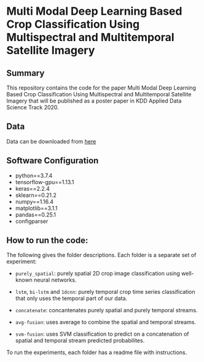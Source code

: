 # Multi Modal Deep Learning Based Crop Classification Using Multispectral and Multitemporal Satellite Imagery

## Summary
This repository contains the code for the paper Multi Modal Deep Learning Based Crop Classification Using Multispectral and Multitemporal Satellite Imagery that will be published as a poster paper in KDD Applied Data Science Track 2020.


## Data
Data can be downloaded from [here](https://bit.ly/2ORb16U)


## Software Configuration
    
* python==3.7.4
* tensorflow-gpu==1.13.1
* keras==2.2.4
* sklearn==0.21.2
* numpy==1.16.4
* matplotlib==3.1.1
* pandas==0.25.1
* configparser    
    


## How to run the code:


The following gives the folder descriptions. Each folder is a separate set of experiment:

* ```purely_spatial```: purely spatial 2D crop image classification using well-known neural networks.

* ```lstm```, ```bi-lstm``` and ```1dcnn```: purely temporal crop time series classification that only uses the temporal part of our data.

* ```concatenate```: concantenates purely spatial and purely temporal streams.

* ```avg-fusion```: uses average to combine the spatial and temporal streams.

* ```svm-fusion```: uses SVM classification to predict on a concatenation of spatial and temporal stream predicted probabilites.   

To run the experiments, each folder has a readme file with instructions. 

